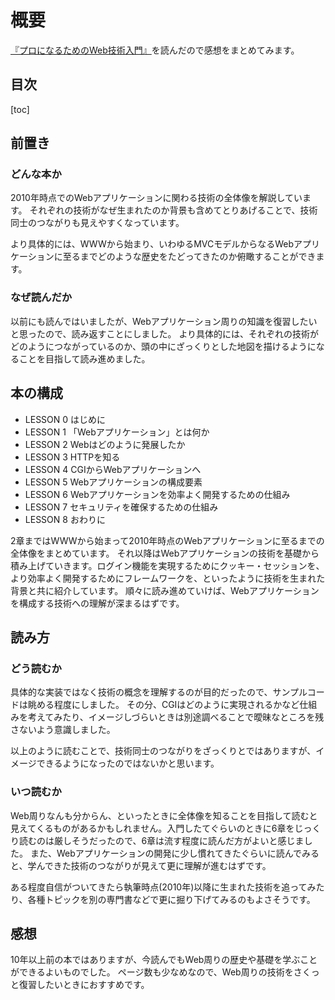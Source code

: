 # 概要

[『プロになるためのWeb技術入門』](https://gihyo.jp/book/2010/978-4-7741-4235-7)を読んだので感想をまとめてみます。

## 目次

[toc]

## 前置き

### どんな本か

2010年時点でのWebアプリケーションに関わる技術の全体像を解説しています。
それぞれの技術がなぜ生まれたのか背景も含めてとりあげることで、技術同士のつながりも見えやすくなっています。

より具体的には、WWWから始まり、いわゆるMVCモデルからなるWebアプリケーションに至るまでどのような歴史をたどってきたのか俯瞰することができます。

### なぜ読んだか

以前にも読んではいましたが、Webアプリケーション周りの知識を復習したいと思ったので、読み返すことにしました。
より具体的には、それぞれの技術がどのようにつながっているのか、頭の中にざっくりとした地図を描けるようになることを目指して読み進めました。


## 本の構成

* LESSON 0 はじめに
* LESSON 1 「Webアプリケーション」とは何か
* LESSON 2 Webはどのように発展したか
* LESSON 3 HTTPを知る
* LESSON 4 CGIからWebアプリケーションへ
* LESSON 5 Webアプリケーションの構成要素
* LESSON 6 Webアプリケーションを効率よく開発するための仕組み
* LESSON 7 セキュリティを確保するための仕組み
* LESSON 8 おわりに

2章まではWWWから始まって2010年時点のWebアプリケーションに至るまでの全体像をまとめています。
それ以降はWebアプリケーションの技術を基礎から積み上げていきます。ログイン機能を実現するためにクッキー・セッションを、より効率よく開発するためにフレームワークを、といったように技術を生まれた背景と共に紹介しています。
順々に読み進めていけば、Webアプリケーションを構成する技術への理解が深まるはずです。


## 読み方

### どう読むか

具体的な実装ではなく技術の概念を理解するのが目的だったので、サンプルコードは眺める程度にしました。
その分、CGIはどのように実現されるかなど仕組みを考えてみたり、イメージしづらいときは別途調べることで曖昧なところを残さないよう意識しました。

以上のように読むことで、技術同士のつながりをざっくりとではありますが、イメージできるようになったのではないかと思います。

### いつ読むか

Web周りなんも分からん、といったときに全体像を知ることを目指して読むと見えてくるものがあるかもしれません。入門したてぐらいのときに6章をじっくり読むのは厳しそうだったので、6章は流す程度に読んだ方がよいと感じました。
また、Webアプリケーションの開発に少し慣れてきたぐらいに読んでみると、学んできた技術のつながりが見えて更に理解が進むはずです。

ある程度自信がついてきたら執筆時点(2010年)以降に生まれた技術を追ってみたり、各種トピックを別の専門書などで更に掘り下げてみるのもよさそうです。

## 感想

10年以上前の本ではありますが、今読んでもWeb周りの歴史や基礎を学ぶことができるよいものでした。
ページ数も少なめなので、Web周りの技術をさくっと復習したいときにおすすめです。
